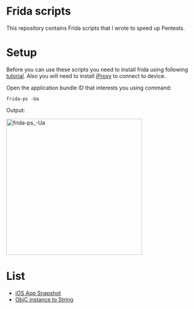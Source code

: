 # Frida scripts

This repository contains Frida scripts that I wrote to speed up Pentests.

# Setup

Before you can use these scripts you need to install frida using following [tutorial](https://frida.re/docs/ios/).
Also you will need to install [iProxy](https://github.com/tcurdt/iProxy) to connect to device.

Open the application bundle ID that interests you using command:

```
frida-ps -Ua
```

Output:

<img width="358" alt="frida-ps_-Ua" src="https://user-images.githubusercontent.com/57398986/132090413-2af0e951-0727-4d50-a79f-6067fcf4a374.png">


# List

- [iOS App Snapshot](/iOSAppSnapshot)
- [ObjC instance to String](/ObjCToString)
